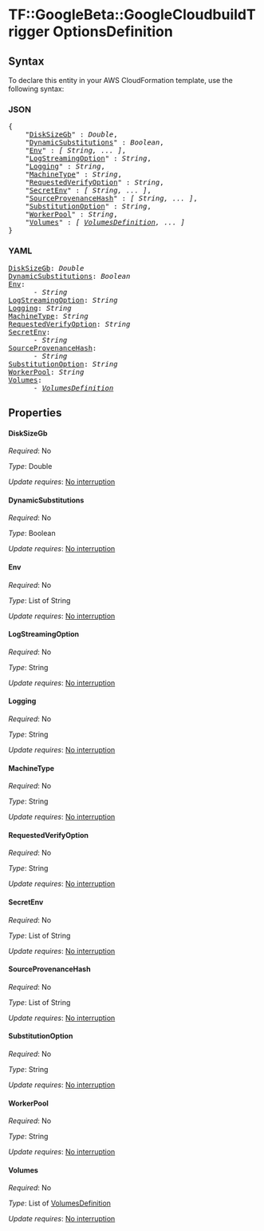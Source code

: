 # TF::GoogleBeta::GoogleCloudbuildTrigger OptionsDefinition

## Syntax

To declare this entity in your AWS CloudFormation template, use the following syntax:

### JSON

<pre>
{
    "<a href="#disksizegb" title="DiskSizeGb">DiskSizeGb</a>" : <i>Double</i>,
    "<a href="#dynamicsubstitutions" title="DynamicSubstitutions">DynamicSubstitutions</a>" : <i>Boolean</i>,
    "<a href="#env" title="Env">Env</a>" : <i>[ String, ... ]</i>,
    "<a href="#logstreamingoption" title="LogStreamingOption">LogStreamingOption</a>" : <i>String</i>,
    "<a href="#logging" title="Logging">Logging</a>" : <i>String</i>,
    "<a href="#machinetype" title="MachineType">MachineType</a>" : <i>String</i>,
    "<a href="#requestedverifyoption" title="RequestedVerifyOption">RequestedVerifyOption</a>" : <i>String</i>,
    "<a href="#secretenv" title="SecretEnv">SecretEnv</a>" : <i>[ String, ... ]</i>,
    "<a href="#sourceprovenancehash" title="SourceProvenanceHash">SourceProvenanceHash</a>" : <i>[ String, ... ]</i>,
    "<a href="#substitutionoption" title="SubstitutionOption">SubstitutionOption</a>" : <i>String</i>,
    "<a href="#workerpool" title="WorkerPool">WorkerPool</a>" : <i>String</i>,
    "<a href="#volumes" title="Volumes">Volumes</a>" : <i>[ <a href="volumesdefinition.md">VolumesDefinition</a>, ... ]</i>
}
</pre>

### YAML

<pre>
<a href="#disksizegb" title="DiskSizeGb">DiskSizeGb</a>: <i>Double</i>
<a href="#dynamicsubstitutions" title="DynamicSubstitutions">DynamicSubstitutions</a>: <i>Boolean</i>
<a href="#env" title="Env">Env</a>: <i>
      - String</i>
<a href="#logstreamingoption" title="LogStreamingOption">LogStreamingOption</a>: <i>String</i>
<a href="#logging" title="Logging">Logging</a>: <i>String</i>
<a href="#machinetype" title="MachineType">MachineType</a>: <i>String</i>
<a href="#requestedverifyoption" title="RequestedVerifyOption">RequestedVerifyOption</a>: <i>String</i>
<a href="#secretenv" title="SecretEnv">SecretEnv</a>: <i>
      - String</i>
<a href="#sourceprovenancehash" title="SourceProvenanceHash">SourceProvenanceHash</a>: <i>
      - String</i>
<a href="#substitutionoption" title="SubstitutionOption">SubstitutionOption</a>: <i>String</i>
<a href="#workerpool" title="WorkerPool">WorkerPool</a>: <i>String</i>
<a href="#volumes" title="Volumes">Volumes</a>: <i>
      - <a href="volumesdefinition.md">VolumesDefinition</a></i>
</pre>

## Properties

#### DiskSizeGb

_Required_: No

_Type_: Double

_Update requires_: [No interruption](https://docs.aws.amazon.com/AWSCloudFormation/latest/UserGuide/using-cfn-updating-stacks-update-behaviors.html#update-no-interrupt)

#### DynamicSubstitutions

_Required_: No

_Type_: Boolean

_Update requires_: [No interruption](https://docs.aws.amazon.com/AWSCloudFormation/latest/UserGuide/using-cfn-updating-stacks-update-behaviors.html#update-no-interrupt)

#### Env

_Required_: No

_Type_: List of String

_Update requires_: [No interruption](https://docs.aws.amazon.com/AWSCloudFormation/latest/UserGuide/using-cfn-updating-stacks-update-behaviors.html#update-no-interrupt)

#### LogStreamingOption

_Required_: No

_Type_: String

_Update requires_: [No interruption](https://docs.aws.amazon.com/AWSCloudFormation/latest/UserGuide/using-cfn-updating-stacks-update-behaviors.html#update-no-interrupt)

#### Logging

_Required_: No

_Type_: String

_Update requires_: [No interruption](https://docs.aws.amazon.com/AWSCloudFormation/latest/UserGuide/using-cfn-updating-stacks-update-behaviors.html#update-no-interrupt)

#### MachineType

_Required_: No

_Type_: String

_Update requires_: [No interruption](https://docs.aws.amazon.com/AWSCloudFormation/latest/UserGuide/using-cfn-updating-stacks-update-behaviors.html#update-no-interrupt)

#### RequestedVerifyOption

_Required_: No

_Type_: String

_Update requires_: [No interruption](https://docs.aws.amazon.com/AWSCloudFormation/latest/UserGuide/using-cfn-updating-stacks-update-behaviors.html#update-no-interrupt)

#### SecretEnv

_Required_: No

_Type_: List of String

_Update requires_: [No interruption](https://docs.aws.amazon.com/AWSCloudFormation/latest/UserGuide/using-cfn-updating-stacks-update-behaviors.html#update-no-interrupt)

#### SourceProvenanceHash

_Required_: No

_Type_: List of String

_Update requires_: [No interruption](https://docs.aws.amazon.com/AWSCloudFormation/latest/UserGuide/using-cfn-updating-stacks-update-behaviors.html#update-no-interrupt)

#### SubstitutionOption

_Required_: No

_Type_: String

_Update requires_: [No interruption](https://docs.aws.amazon.com/AWSCloudFormation/latest/UserGuide/using-cfn-updating-stacks-update-behaviors.html#update-no-interrupt)

#### WorkerPool

_Required_: No

_Type_: String

_Update requires_: [No interruption](https://docs.aws.amazon.com/AWSCloudFormation/latest/UserGuide/using-cfn-updating-stacks-update-behaviors.html#update-no-interrupt)

#### Volumes

_Required_: No

_Type_: List of <a href="volumesdefinition.md">VolumesDefinition</a>

_Update requires_: [No interruption](https://docs.aws.amazon.com/AWSCloudFormation/latest/UserGuide/using-cfn-updating-stacks-update-behaviors.html#update-no-interrupt)

